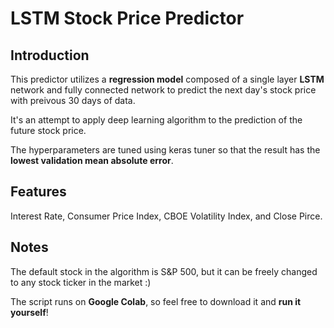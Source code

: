 # LSTM Stock Price Predictor

## Introduction

This predictor utilizes a **regression model** composed of a single layer **LSTM** network and fully connected network to predict the next day's stock price with preivous 30 days of data.

It's an attempt to apply deep learning algorithm to the prediction of the future stock price.

The hyperparameters are tuned using keras tuner so that the result has the **lowest validation mean absolute error**.

## Features

Interest Rate, Consumer Price Index, CBOE Volatility Index, and Close Pirce.

## Notes

The default stock in the algorithm is S&P 500, but it can be freely changed to any stock ticker in the market :)

The script runs on **Google Colab**, so feel free to download it and **run it yourself**!
